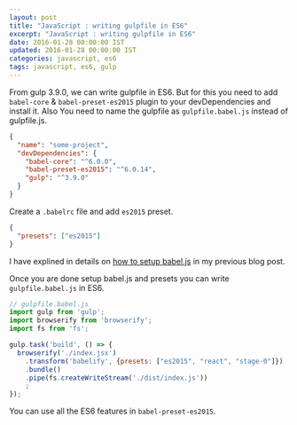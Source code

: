 ```yaml
---
layout: post
title: "JavaScript : writing gulpfile in ES6"
excerpt: "JavaScript : writing gulpfile in ES6"
date: 2016-01-28 00:00:00 IST
updated: 2016-01-28 00:00:00 IST
categories: javascript, es6
tags: javascript, es6, gulp
---
```


From gulp 3.9.0, we can write gulpfile in ES6. But for this you need to add `babel-core` & `babel-preset-es2015` plugin to your devDependencies and install it. Also You need to name the gulpfile as `gulpfile.babel.js` instead of gulpfile.js.

```json
{
  "name": "some-project",
  "devDependencies": {
    "babel-core": "^6.0.0",
    "babel-preset-es2015": "^6.0.14",
    "gulp": "^3.9.0"
  }
}
```

Create a `.babelrc` file and add `es2015` preset.

```json
{
  "presets": ["es2015"]
}
```

I have explined in details on [how to setup babel.js](/2016/01/babeljs-writing-next-generation-js.html) in my previous blog post.

Once you are done setup babel.js and presets you can write `gulpfile.babel.js` in ES6.

```js
// gulpfile.babel.js
import gulp from 'gulp';
import browserify from 'browserify';
import fs from 'fs';

gulp.task('build', () => {
  browserify('./index.jsx')
    .transform('babelify', {presets: ["es2015", "react", "stage-0"]})
    .bundle()
    .pipe(fs.createWriteStream('./dist/index.js'))
    ;
});
```

You can use all the ES6 features in `babel-preset-es2015`. 
